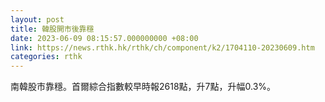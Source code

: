 ```yaml
---
layout: post
title: 韓股開市後靠穩
date: 2023-06-09 08:15:57.000000000 +08:00
link: https://news.rthk.hk/rthk/ch/component/k2/1704110-20230609.htm
categories: rthk
---
```


南韓股市靠穩。首爾綜合指數較早時報2618點，升7點，升幅0.3%。
